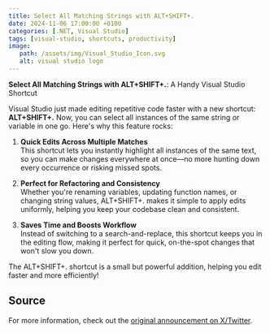 ```yaml
---
title: Select All Matching Strings with ALT+SHIFT+.
date: 2024-11-06 17:00:00 +0100
categories: [.NET, Visual Studio]
tags: [visual-studio, shortcuts, productivity]
image:
   path: /assets/img/Visual_Studio_Icon.svg
   alt: visual studio logo
---
```


**Select All Matching Strings with ALT+SHIFT+.**: A Handy Visual Studio Shortcut

Visual Studio just made editing repetitive code faster with a new shortcut: **ALT+SHIFT+.** Now, you can select all instances of the same string or variable in one go. Here's why this feature rocks:

1. **Quick Edits Across Multiple Matches**  
   This shortcut lets you instantly highlight all instances of the same text, so you can make changes everywhere at once—no more hunting down every occurrence or risking missed spots.

2. **Perfect for Refactoring and Consistency**  
   Whether you're renaming variables, updating function names, or changing string values, ALT+SHIFT+. makes it simple to apply edits uniformly, helping you keep your codebase clean and consistent.

3. **Saves Time and Boosts Workflow**  
   Instead of switching to a search-and-replace, this shortcut keeps you in the editing flow, making it perfect for quick, on-the-spot changes that won't slow you down.

The ALT+SHIFT+. shortcut is a small but powerful addition, helping you edit faster and more efficiently!

## Source
For more information, check out the [original announcement on X/Twitter](https://x.com/KarenPayneMVP/status/1852075352610509190). 
